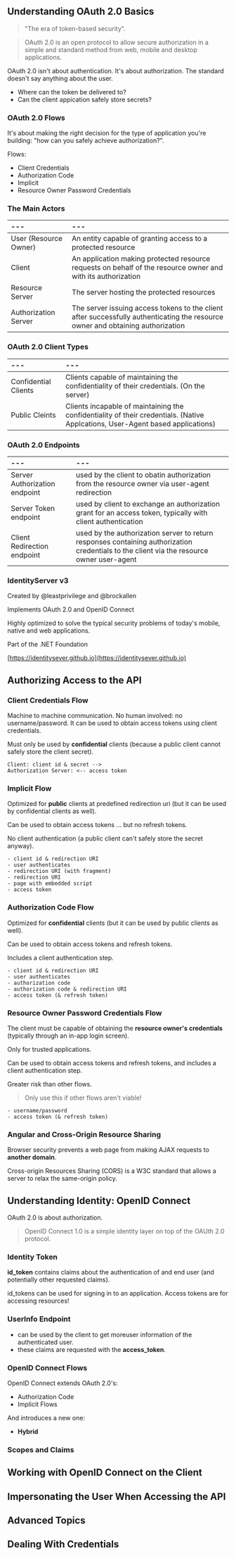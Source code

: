 ## Understanding OAuth 2.0 Basics

> "The era of token-based security".

> OAuth 2.0 is an open protocol to allow secure authorization in a simple and standard method from web, mobile and desktop applications.

OAuth 2.0 isn't about authentication. It's about authorization. The standard doesn't say anything about the user.

- Where can the token be delivered to?
- Can the client appication safely store secrets?

### OAuth 2.0 Flows

It's about making the right decision for the type of application you're building: "how can you safely achieve authorization?".

Flows:

- Client Credentials
- Authorization Code
- Implicit
- Resource Owner Password Credentials

### The Main Actors

|---|---|
|:--|:--|
|User (Resource Owner)|An entity capable of granting access to a protected resource|
|Client|An application making protected resource requests on behalf of the resource owner and with its authorization|
|Resource Server|The server hosting the protected resources|
|Authorization Server|The server issuing access tokens to the client after successfully authenticating the resource owner and obtaining authorization|

### OAuth 2.0 Client Types

|---|---|
|:--|:--|
|Confidential Clients|Clients capable of maintaining the confidentiality of their credentials. (On the server)|
|Public Cleints|Clients incapable of maintaining the confidentiality of their credentials. (Native Applcations, User-Agent based applications)|

### OAuth 2.0 Endpoints

|---|---|
|:--|:--|
|Server Authorization endpoint|used by the client to obatin authorization from the resource owner via user-agent redirection|
|Server Token endpoint|used by client to exchange an authorization grant for an access token, typically with client authentication|
|Client Redirection endpoint|used by the authorization server to return responses containing authorization credentials to the client via the resource owner user-agent|

### IdentityServer v3

Created by @leastprivilege and @brockallen

Implements OAuth 2.0 and OpenID Connect

Highly optimized to solve the typical security problems of today's mobile, native and web applications.

Part of the .NET Foundation

[https://identitysever.github.io](https://identitysever.github.io)

## Authorizing Access to the API

### Client Credentials Flow

Machine to machine communication. No human involved: no username/password. It can be used to obtain access tokens using client credentials.

Must only be used by **confidential** clients (because a public client cannot safely store the client secret).

```
Client: client id & secret -->
Authorization Server: <-- access token
```

### Implicit Flow

Optimized for **public** clients at predefined redirection uri (but it can be used by confidential clients as well).

Can be used to obtain access tokens ... but no refresh tokens.

No client authentication (a public client can't safely store the secret anyway).

```
- client id & redirection URI
- user authenticates
- redirection URI (with fragment)
- redirection URI
- page with embedded script
- access token
```

### Authorization Code Flow

Optimized for **confidential** clients (but it can be used by public clients as well).

Can be used to obtain access tokens and refresh tokens.

Includes a client authentication step.

```
- client id & redirection URI
- user authenticates
- authorization code
- authorization code & redirection URI
- access token (& refresh token)
```

### Resource Owner Password Credentials Flow

The client must be capable of obtaining the **resource owner's credentials** (typically through an in-app login screen).

Only for trusted applications.

Can be used to obtain access tokens and refresh tokens, and includes a client authentication step.

Greater risk than other flows.

> Only use this if other flows aren't viable!

```
- username/password
- access token (& refresh token)
```

### Angular and Cross-Origin Resource Sharing

Browser security prevents a web page from making AJAX requests to **another domain**.

Cross-origin Resources Sharing (CORS) is a W3C standard that allows a server to relax the same-origin policy.

## Understanding Identity: OpenID Connect

OAuth 2.0 is about authorization.

> OpenID Connect 1.0 is a simple identity layer on top of the OAUth 2.0 protocol.

### Identity Token 

**id_token** contains claims about the authentication of and end user (and potentially other requested claims).

id_tokens can be used for signing in to an application. Access tokens are for accessing resources!

### UserInfo Endpoint

- can be used by the client to get moreuser information of the authenticated user.
- these claims are requested with the **access_token**.

### OpenID Connect Flows

OpenID Connect extends OAuth 2.0's:

- Authorization Code
- Implicit Flows

And introduces a new one: 

- **Hybrid**

### Scopes and Claims

## Working with OpenID Connect on the Client

## Impersonating the User When Accessing the API

## Advanced Topics

## Dealing With Credentials


